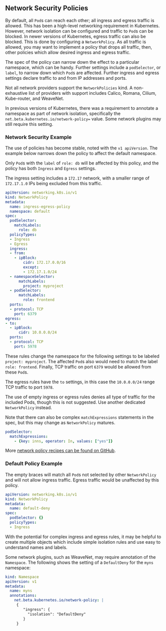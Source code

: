 ## Network Security Policies

By default, all `Pod`s can reach each other; all ingress and egress traffic is allowed. This has been a high-level networking requirement in Kubernetes. However, network isolation can be configured and traffic to `Pod`s can be blocked. In newer versions of Kubernetes, egress traffic can also be blocked. This is done by configuring a `NetworkPolicy`. As all traffic is allowed, you may want to implement a policy that drops all traffic, then, other policies which allow desired ingress and egress traffic.

The spec of the policy can narrow down the effect to a particular namespace, which can be handy. Further settings include a `podSelector`, or `label`, to narrow down which `Pod`s are affected. Further ingress and egress settings declare traffic to and from IP addresses and ports.

Not all network providers support the `NetworkPolicies` kind. A non-exhaustive list of providers with support includes Calico, Romana, Cilium, Kube-router, and WeaveNet.

In previous versions of Kubernetes, there was a requirement to annotate a namespace as part of network isolation, specifically the `net.beta.kubernetes.io/network-policy=` value. Some network plugins may still require this setting.

### Network Security Example

The use of policies has become stable, noted with the `v1 apiVersion`. The example below narrows down the policy to affect the default namespace.

Only `Pod`s with the `label` of `role: db` will be affected by this policy, and the policy has both `Ingress` and `Egress` settings.

The ingress setting includes a `172.17` network, with a smaller range of `172.17.1.0` IPs being excluded from this traffic.

```yaml
apiVersion: networking.k8s.io/v1
kind: NetworkPolicy
metadata:
  name: ingress-egress-policy
  namespace: default
spec:
  podSelector:
    matchLabels:
      role: db
  policyTypes:
  - Ingress
  - Egress
  ingress:
  - from:
    - ipBlock:
        cidr: 172.17.0.0/16
        except:
        - 172.17.1.0/24
  - namespaceSelector:
      matchLabels:
        project: myproject
  - podSelector:
      matchLabels:
        role: frontend
  ports:
  - protocol: TCP
    port: 6379
egress:
- to:
  - ipBlock:
      cidr: 10.0.0.0/24
  ports:
  - protocol: TCP
    port: 5978
```

These rules change the namespace for the following settings to be labeled `project: myproject`. The affected `Pod`s also would need to match the label `role: frontend`. Finally, TCP traffic on port `6379` would be allowed from these `Pod`s.

The egress rules have the `to` settings, in this case the `10.0.0.0/24` range TCP traffic to port `5978`.

The use of empty ingress or egress rules denies all type of traffic for the included Pods, though this is not suggested. Use another dedicated `NetworkPolicy` instead.

Note that there can also be complex `matchExpressions` statements in the spec, but this may change as `NetworkPolicy` matures.

```yaml
podSelector:
  matchExpressions:
    - {key: inns, operator: In, values: ["yes"]}
```

More [network policy recipes can be found on GitHub](https://github.com/ahmetb/kubernetes-network-policy-recipes).

### Default Policy Example

The empty braces will match all `Pod`s not selected by other `NetworkPolicy` and will not allow ingress traffic. Egress traffic would be unaffected by this policy.

```yaml
apiVersion: networking.k8s.io/v1
kind: NetworkPolicy
metadata:
  name: default-deny
spec:
  podSelector: {}
  policyTypes:
  - Ingress
```

With the potential for complex ingress and egress rules, it may be helpful to create multiple objects which include simple isolation rules and use easy to understand names and labels.

Some network plugins, such as WeaveNet, may require annotation of the `Namespace`. The following shows the setting of a `DefaultDeny` for the `myns` namespace:

```yaml
kind: Namespace
apiVersion: v1
metadata:
  name: myns
  annotations:
    net.beta.kubernetes.io/network-policy: |
     {
        "ingress": {
          "isolation": "DefaultDeny"
        }
     }
```
